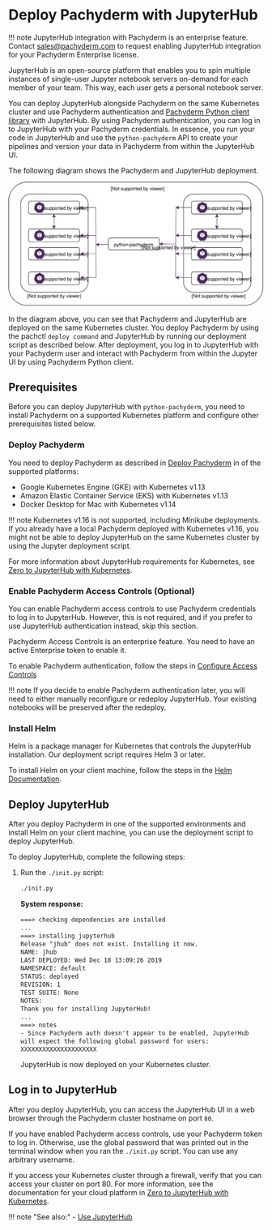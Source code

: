 # Deploy Pachyderm with JupyterHub

!!! note
    JupyterHub integration with Pachyderm is an
    enterprise feature. Contact sales@pachyderm.com
    to request enabling JupyterHub integration
    for your Pachyderm Enterprise license.

JupyterHub is an open-source platform that enables you
to spin multiple instances of single-user Jupyter notebook
servers on-demand for each member of your team.
This way, each user gets a personal notebook server.

You can deploy JupyterHub alongside Pachyderm
on the same Kubernetes cluster and use Pachyderm authentication
and [Pachyderm Python client library](https://github.com/pachyderm/python-pachyderm)
with JupyterHub.
By using Pachyderm authentication, you can log in to JupyterHub with
your Pachyderm credentials. In essence, you run your code
in JupyterHub and use the `python-pachyderm` API to create your
pipelines and version your data in Pachyderm from within
the JupyterHub UI.

The following diagram shows the Pachyderm and JupyterHub deployment.

![JupyterHub and Pachyderm Architecture Overview](../../assets/images/d_jupyterhub-pachyderm-arch.svg)

In the diagram above, you can see that Pachyderm and JupyterHub are
deployed on the same Kubernetes cluster. You deploy Pachyderm by
using the pachctl `deploy command` and JupyterHub by running
our deployment script as described below. After deployment, you log in
to JupyterHub with your Pachyderm user and interact with Pachyderm
from within the Jupyter UI by using Pachyderm Python client.

## Prerequisites

Before you can deploy JupyterHub with `python-pachyderm`, you need to
install Pachyderm on a supported Kubernetes platform and configure
other prerequisites listed below.

### Deploy Pachyderm

You need to deploy Pachyderm as described in
[Deploy Pachyderm](../../deploy/)
in of the supported platforms:

- Google Kubernetes Engine (GKE) with Kubernetes v1.13
- Amazon Elastic Container Service (EKS) with Kubernetes v1.13
- Docker Desktop for Mac with Kubernetes v1.14

!!! note
    Kubernetes v1.16 is not supported, including Minikube deployments.
    If you already have a local Pachyderm deployed with Kubernetes v1.16,
    you might not be able to deploy JupyterHub on the same Kubernetes
    cluster by using the Jupyter deployment script.

For more information about JupyterHub requirements for Kubernetes,
see [Zero to JupyterHub with Kubernetes](https://zero-to-jupyterhub.readthedocs.io/en/latest/).

### Enable Pachyderm Access Controls (Optional)

You can enable Pachyderm access controls to use Pachyderm credentials
to log in to JupyterHub. However, this
is not required, and if you prefer to use JupyterHub authentication
instead, skip this section.

Pachyderm Access Controls is an enterprise feature. You need to have
an active Enterprise token to enable it.

To enable Pachyderm authentication, follow the steps in
[Configure Access Controls](https://docs.pachyderm.com/latest/enterprise/auth/auth/)

!!! note
    If you decide to enable Pachyderm authentication later, you
    will need to either manually reconfigure or redeploy JupyterHub.
    Your existing notebooks will be preserved after
    the redeploy.

### Install Helm

Helm is a package manager for Kubernetes that controls the JupyterHub
installation. Our deployment script requires Helm 3 or later.

To install Helm on your client machine, follow the steps in the
[Helm Documentation](https://helm.sh/docs/intro/install/).

## Deploy JupyterHub

After you deploy Pachyderm in one of the supported environments and
install Helm on your client machine, you can use the deployment script
to deploy JupyterHub.

To deploy JupyterHub, complete the following steps:

<!--1. Clone the [jupyterhub-pachyderm](https://github.com/pachyderm/jupyterhub-pachyderm)
repository:

   ```bash
   git clone git@github.com:pachyderm/jupyterhub-pachyderm.git
   ```

1. Change the current directory to `jupyterhub-pachyderm/`:

   ```bash
   cd jupyterhub-pachyderm
   ```
-->
1. Run the `./init.py` script:

   ```bash
   ./init.py
   ```

   **System response:**

   ```
   ===> checking dependencies are installed
   ...
   ===> installing jupyterhub
   Release "jhub" does not exist. Installing it now.
   NAME: jhub
   LAST DEPLOYED: Wed Dec 18 13:09:26 2019
   NAMESPACE: default
   STATUS: deployed
   REVISION: 1
   TEST SUITE: None
   NOTES:
   Thank you for installing JupyterHub!
   ...
   ===> notes
   - Since Pachyderm auth doesn't appear to be enabled, JupyterHub will expect the following global password for users: XXXXXXXXXXXXXXXXXXXXX
   ```

   JupyterHub is now deployed on your Kubernetes cluster.

## Log in to JupyterHub

After you deploy JupyterHub, you can access the JupyterHub UI
in a web browser through the Pachyderm cluster hostname on port
`80`.

If you have enabled Pachyderm access controls, use your Pachyderm
token to log in. Otherwise, use the global password
that was printed out in the terminal window when you ran the
`./init.py` script. You can use any arbitrary username.

If you access your Kubernetes cluster through a firewall, verify that
you can access your cluster on port 80. For more information, see
the documentation for your cloud platform in
[Zero to JupyterHub with Kubernetes](https://zero-to-jupyterhub.readthedocs.io/en/latest/create-k8s-cluster.html).

!!! note "See also:"
    - [Use JupyterHub](../../how-tos/use-jupyterhub/index.md)
